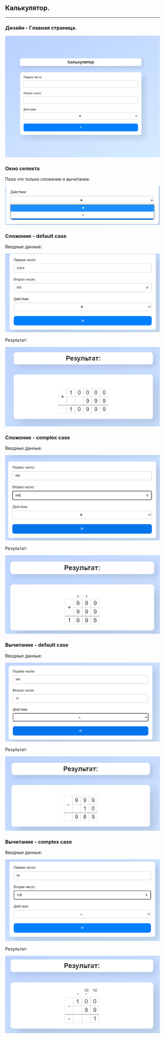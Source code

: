 ## Калькулятор.

---

### Дизайн - Главная страница.

![UI](./ReadMeFiles/UI.jpg)

### Окно селекта

Пока что только сложение и вычитание.

![select](./ReadMeFiles/select.jpg)

### Сложение - default case

Вводные данные:

![default_plus](./ReadMeFiles/default_plus.jpg)

Результат:

![default_plus_result](./ReadMeFiles/default_plus_result.jpg)

### Сложение - complex case

Вводные данные:

![complex_plus](./ReadMeFiles/complex_plus.jpg)

Результат:

![complex_plus_result](./ReadMeFiles/complex_plus_result.jpg)

### Вычитание - default case

Вводные данные:

![default_minus](./ReadMeFiles/default_minus.jpg)

Результат:

![default_minus_result](./ReadMeFiles/default_minus_result.jpg)

### Вычитание - complex case

Вводные данные:

![comples_minus](./ReadMeFiles/complex_minus.jpg)

Результат:

![comples_minus_result](./ReadMeFiles/complex_minus_result.jpg)

